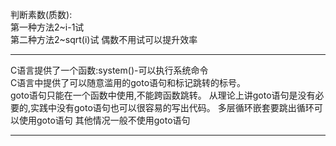 判断素数(质数):  
第一种方法2~i-1试  
第二种方法2~sqrt(i)试
偶数不用试可以提升效率

---
C语言提供了一个函数:system()-可以执行系统命令  
C语言中提供了可以随意滥用的goto语句和标记跳转的标号。  
goto语句只能在一个函数中使用,不能跨函数跳转。
从理论上讲goto语句是没有必要的,实践中没有goto语句也可以很容易的写出代码。
多层循环嵌套要跳出循环可以使用goto语句 其他情况一般不使用goto语句  

---
